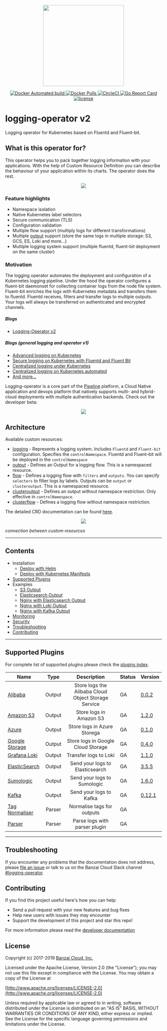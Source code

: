 <p align="center"><img src="docs/img/lo.svg" width="260"></p>
<p align="center">

  <a href="https://hub.docker.com/r/banzaicloud/logging-operator/">
    <img src="https://img.shields.io/docker/automated/banzaicloud/logging-operator.svg" alt="Docker Automated build">
  </a>

  <a href="https://hub.docker.com/r/banzaicloud/logging-operator/">
    <img src="https://img.shields.io/docker/pulls/banzaicloud/logging-operator.svg?style=shield" alt="Docker Pulls">
  </a>

  <a href="https://circleci.com/gh/banzaicloud/logging-operator">
    <img src="https://circleci.com/gh/banzaicloud/logging-operator.svg?style=shield" alt="CircleCI">
  </a>

  <a href="https://goreportcard.com/badge/github.com/banzaicloud/logging-operator">
    <img src="https://goreportcard.com/badge/github.com/banzaicloud/logging-operator" alt="Go Report Card">
  </a>

  <a href="https://github.com/banzaicloud/logging-operator/">
    <img src="https://img.shields.io/badge/license-Apache%20v2-orange.svg" alt="license">
  </a>

</p>


# logging-operator v2

Logging operator for Kubernetes based on Fluentd and Fluent-bit.


## What is this operator for?

This operator helps you to pack together logging information with your applications. With the help of Custom Resource Definition you can describe the behaviour of your application within its charts. The operator does the rest.

<p align="center"><img src="docs/img/logging_operator_flow.png" ></p>

### Feature highlights

- Namespace isolation
- Native Kubernetes label selectors
- Secure communication (TLS)
- Configuration validation
- Multiple flow support (multiply logs for different transformations)
- Multiple [output](docs/plugins/outputs) support (store the same logs in multiple storage: S3, GCS, ES, Loki and more...)
- Multiple logging system support (multiple fluentd, fluent-bit deployment on the same cluster)

### Motivation

The logging operator automates the deployment and configuration of a Kubernetes logging pipeline. Under the hood the operator configures a fluent-bit daemonset for collecting container logs from the node file system. Fluent-bit enriches the logs with Kubernetes metadata and transfers them to fluentd. Fluentd receives, filters and transfer logs to multiple outputs. Your logs will always be transferred on authenticated and encrypted channels.

##### Blogs
  - [Logging-Operator v2](https://banzaicloud.com/blog/logging-operator-v2/)

##### Blogs (general logging and operator v1)
  - [Advanced logging on Kubernetes](https://banzaicloud.com/blog/k8s-logging-advanced/)
  - [Secure logging on Kubernetes with Fluentd and Fluent Bit](https://banzaicloud.com/blog/k8s-logging-tls/)
  - [Centralized logging under Kubernetes](https://banzaicloud.com/blog/k8s-logging/)
  - [Centralized logging on Kubernetes automated](https://banzaicloud.com/blog/k8s-logging-operator/)
  - [And more...](https://banzaicloud.com/tags/logging/)


Logging-operator is a core part of the [Pipeline](https://beta.banzaicloud.io) platform, a Cloud Native application and devops platform that natively supports multi- and hybrid-cloud deployments with multiple authentication backends. Check out the developer beta:
 <p align="center">
   <a href="https://beta.banzaicloud.io">
   <img src="https://camo.githubusercontent.com/a487fb3128bcd1ef9fc1bf97ead8d6d6a442049a/68747470733a2f2f62616e7a6169636c6f75642e636f6d2f696d672f7472795f706970656c696e655f627574746f6e2e737667">
   </a>
 </p>

## Architecture

Available custom resources:
- [logging](/docs/crds.md#loggings) - Represents a logging system. Includes `Fluentd` and `Fluent-bit` configuration. Specifies the `controlNamespace`. Fluentd and Fluent-bit will be deployed in the `controlNamespace`
- [output](/docs/crds.md#outputs-clusteroutputs) - Defines an Output for a logging flow. This is a namespaced resource.
- [flow](/docs/crds.md#flows-clusterflows) - Defines a logging flow with `filters` and `outputs`. You can specify `selectors` to filter logs by labels. Outputs can be `output` or `clusteroutput`.  This is a namespaced resource.
- [clusteroutput](/docs/crds.md#outputs-clusteroutputs) - Defines an output without namespace restriction. Only effective in `controlNamespace`.
- [clusterflow](/docs/crds.md#flows-clusterflows) - Defines a logging flow without namespace restriction.

The detailed CRD documentation can be found [here](/docs/crds.md).

<p align="center"><img src="docs/img/logging-operator-v2-architecture.png" ></p>

*connection between custom resources*

---

## Contents
- Installation
  - [Deploy with Helm](./docs/deploy/README.md#deploy-logging-operator-with-helm)
  - [Deploy with Kubernetes Manifests](./docs/deploy/README.md#deploy-logging-operator-from-kubernetes-manifests)
- [Supported Plugins](#supported-plugins)
- Examples
  - [S3 Output](./docs/example-s3.md)
  - [Elasticsearch Output](./docs/example-es.md)
  - [Nginx with Elasticsearch Output](./docs/example-es-nginx.md)
  - [Nginx with Loki Output](./docs/example-loki-nginx.md)
  - [Nginx with Kafka Output](./docs/example-kafka-nginx.md)
- [Monitoring](./docs/logging-operator-monitoring.md)
- [Security](./docs/security/README.md)
- [Troubleshooting](#troubleshooting)
- [Contributing](#contributing)
---


## Supported Plugins

For complete list of supported plugins please check the [plugins index](/docs/plugins/Readme.md).

| Name                                                    |  Type  |                                Description               | Status  | Version                                                                                 |
|---------------------------------------------------------|:------:|:--------------------------------------------------------:|---------|-----------------------------------------------------------------------------------------|
| [Alibaba](./docs/plugins/outputs/oss.md)                  | Output | Store logs the Alibaba Cloud Object Storage Service    |    GA   | [0.0.2](https://github.com/aliyun/fluent-plugin-oss)                                    |
| [Amazon S3](./docs/plugins/outputs/s3.md)                 | Output | Store logs in Amazon S3                                |    GA   | [1.2.0](https://github.com/fluent/fluent-plugin-s3/releases/tag/v1.1.11)               |
| [Azure](./docs/plugins/outputs/azurestore.md)             | Output | Store logs in Azure Storega                            |    GA   | [0.1.0](https://github.com/htgc/fluent-plugin-azurestorage/releases/tag/v0.1.0)         |
| [Google Storage](./docs/plugins/outputs/gcs.md)           | Output | Store logs in Google Cloud Storage                     |    GA   | [0.4.0](https://github.com/banzaicloud/fluent-plugin-gcs)                               |
| [Grafana Loki](./docs/plugins/outputs/loki.md)            | Output | Transfer logs to Loki                                  |    GA   | [1.1.0](https://github.com/grafana/loki/tree/master/fluentd/fluent-plugin-grafana-loki)   |
| [ElasticSearch](./docs/plugins/outputs/elasticsearch.md)  | Output | Send your logs to Elasticsearch                        |    GA   | [3.5.5](https://github.com/uken/fluent-plugin-elasticsearch/releases/tag/v3.5.5)        |
| [Sumologic](./docs/plugins/outputs/sumologic.md)          | Output | Send your logs to Sumologic                            |    GA   | [1.6.0](https://github.com/SumoLogic/fluentd-output-sumologic/releases/tag/1.6.0)       |
| [Kafka](./docs/plugins/outputs/kafka.md)                  | Output | Send your logs to Kafka                                |    GA   | [0.12.1](https://github.com/fluent/fluent-plugin-kafka/releases/tag/v0.12.1)            |
| [Tag Normaliser](./docs/plugins/filters/tagnormaliser.md) | Parser | Normalise tags for outputs                             |    GA   |                                                                                         |
| [Parser](./docs/plugins/filters/parser.md)                | Parser | Parse logs with parser plugin                          |    GA   |                                                                                         |

---

## Troubleshooting

If you encounter any problems that the documentation does not address, please [file an issue](https://github.com/banzaicloud/logging-operator/issues) or talk to us on the Banzai Cloud Slack channel [#logging-operator](https://slack.banzaicloud.io/).

## Contributing

If you find this project useful here's how you can help:

- Send a pull request with your new features and bug fixes
- Help new users with issues they may encounter
- Support the development of this project and star this repo!

For more information please read the [developer documentation](./docs/developers.md)

## License

Copyright (c) 2017-2019 [Banzai Cloud, Inc.](https://banzaicloud.com)

Licensed under the Apache License, Version 2.0 (the "License");
you may not use this file except in compliance with the License.
You may obtain a copy of the License at

[http://www.apache.org/licenses/LICENSE-2.0](http://www.apache.org/licenses/LICENSE-2.0)

Unless required by applicable law or agreed to in writing, software
distributed under the License is distributed on an "AS IS" BASIS,
WITHOUT WARRANTIES OR CONDITIONS OF ANY KIND, either express or implied.
See the License for the specific language governing permissions and
limitations under the License.
